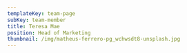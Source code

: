 ```yaml
---
templateKey: team-page
subKey: team-member
title: Teresa Mae
position: Head of Marketing
thumbnail: /img/matheus-ferrero-pg_wchwsdt8-unsplash.jpg
---
```

